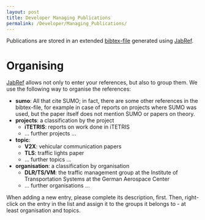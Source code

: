 ```yaml
---
layout: post
title: Developer Managing Publications
permalink: /Developer/Managing_Publications/
---
```


Publications are stored in an extended [bibtex-file](http://sourceforge.net/apps/trac/sumo/browser/trunk/sumo/docs/sumo.bib) generated using [JabRef](http://jabref.sourceforge.net/).

Organising
==========

[JabRef](http://jabref.sourceforge.net/) allows not only to enter your references, but also to group them. We use the following way to organise the references:

-   **sumo**: All that cite SUMO; in fact, there are some other references in the bibtex-file, for example in case of reports on projects where SUMO was used, but the paper itself does not mention SUMO or papers on theory.
-   **projects**: a classification by the project
    -   **iTETRIS**: reports on work done in iTETRIS
    -   ... further projects ...
-   **topic**:
    -   **V2X**: vehicular communication papers
    -   **TLS**: traffic lights paper
    -   ... further topics ...
-   **organisation**: a classification by organisation
    -   **DLR/TS/VM**: the traffic management group at the Institute of Transportation Systems at the German Aerospace Center
    -   ... further organisations ...

When adding a new entry, please complete its description, first. Then, right-click on the entry in the list and assign it to the groups it belongs to - at least organisation and topics.